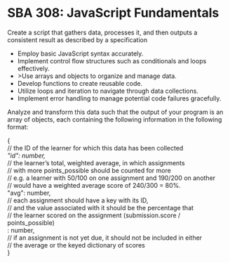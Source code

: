 
<h1>SBA 308: JavaScript Fundamentals</h1>
<p>Create a script that gathers data, processes it, and then outputs a consistent result as described by a specification</p>
<ul>
  <li>Employ basic JavaScript syntax accurately.</li>
  <li>Implement control flow structures such as conditionals and loops effectively.</li>
  <li>>Use arrays and objects to organize and manage data.</li>
  <li>Develop functions to create reusable code.</li>
  <li>Utilize loops and iteration to navigate through data collections.</li>
  <li>Implement error handling to manage potential code failures gracefully.</li>
</ul>

<p>
  Analyze and transform this data such that the output of your program is an array of objects, each containing the following information in the following format:</p>
<p>{<br>
    // the ID of the learner for which this data has been collected<br>
    <em>"id": number,</em><br>
    // the learner’s total, weighted average, in which assignments<br>
    // with more points_possible should be counted for more<br>
    // e.g. a learner with 50/100 on one assignment and 190/200 on another<br>
    // would have a weighted average score of 240/300 = 80%.<br>
    "avg": number,<br>
    // each assignment should have a key with its ID,<br>
    // and the value associated with it should be the percentage that<br>
    // the learner scored on the assignment (submission.score / points_possible)<br>
    <assignment_id>: number,<br>
    // if an assignment is not yet due, it should not be included in either<br>
    // the average or the keyed dictionary of scores<br>
}<br>
</p>
